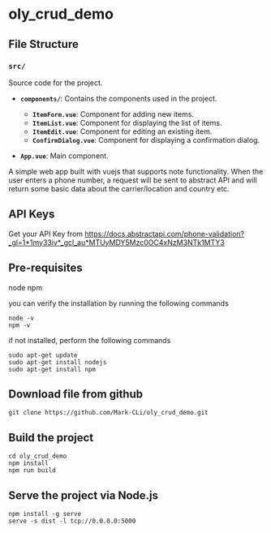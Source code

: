 # oly_crud_demo

## File Structure

### `src/`
Source code for the project.

- **`components/`**: Contains the components used in the project.
  - **`ItemForm.vue`**: Component for adding new items.
  - **`ItemList.vue`**: Component for displaying the list of items.
  - **`ItemEdit.vue`**: Component for editing an existing item.
  - **`ConfirmDialog.vue`**: Component for displaying a confirmation dialog.
  
- **`App.vue`**: Main component.

A simple web app built with vuejs that supports note functionality. When the user enters a phone number, a request will be sent to abstract API and will return some basic data about the carrier/location and country etc.

## API Keys
Get your API Key from https://docs.abstractapi.com/phone-validation?_gl=1*1my33iv*_gcl_au*MTUyMDY5Mzc0OC4xNzM3NTk1MTY3

## Pre-requisites
node
npm

you can verify the installation by running the following commands
```
node -v
npm -v
```
if not installed, perform the following commands
```
sudo apt-get update
sudo apt-get install nodejs
sudo apt-get install npm
```

## Download file from github
```
git clone https://github.com/Mark-CLi/oly_crud_demo.git
```

## Build the project
```
cd oly_crud_demo
npm install
npm run build
```

## Serve the project via Node.js
```
npm install -g serve
serve -s dist -l tcp://0.0.0.0:5000
```
